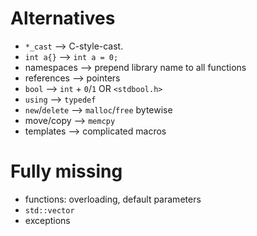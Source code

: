 # Alternatives
* `*_cast` --> C-style-cast.
* `int a{}` --> `int a = 0;`
* namespaces --> prepend library name to all functions
* references --> pointers
* `bool` --> `int` + `0`/`1` OR `<stdbool.h>`
* `using` --> `typedef`
* `new`/`delete` --> `malloc`/`free` bytewise
* move/copy --> `memcpy`
* templates --> complicated macros

# Fully missing
* functions: overloading, default parameters
* `std::vector`
* exceptions
